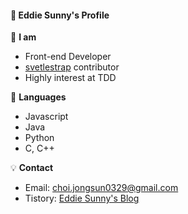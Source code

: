 #### :rainbow: Eddie Sunny's Profile

:eyes: **I am**
- Front-end Developer
- [svetlestrap](https://github.com/bestguy/sveltestrap) contributor
- Highly interest at TDD

:orange_book: **Languages**
- Javascript
- Java
- Python
- C, C++

:bulb: **Contact**
- Email: [choi.jongsun0329@gmail.com](https://mail.google.com/mail/u/0/?view=cm&fs=1&tf=1&source=mailto&to=choi.jongsun0329@gmail.com)
- Tistory: [Eddie Sunny's Blog](https://eddie-sunny.tistory.com/)

